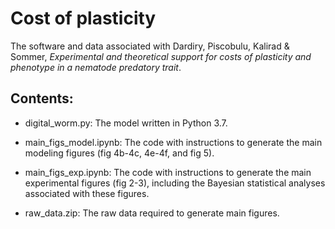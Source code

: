 # Cost of plasticity

The software and data associated with Dardiry, Piscobulu, Kalirad & Sommer, _Experimental and theoretical support for costs of plasticity and phenotype in a nematode predatory trait_.

## Contents:

+ digital_worm.py: The model written in Python 3.7.

+ main_figs_model.ipynb: The code with instructions to generate the main modeling figures (fig 4b-4c, 4e-4f, and fig 5).

+ main_figs_exp.ipynb: The code with instructions to generate the main experimental figures (fig 2-3), including the Bayesian statistical analyses associated with these figures.

+ raw_data.zip: The raw data required to generate main figures. 
